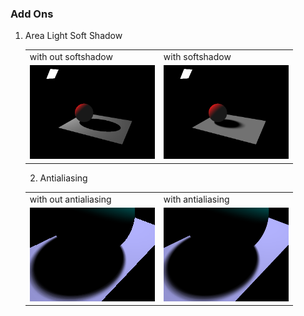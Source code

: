 ### Add Ons

1. Area Light Soft Shadow
    <table>
  <tr>
    <td>with out softshadow</td>
     <td>with softshadow</td>
  </tr>
  <tr>
    <td><img src="./add_on_scenes/softshadow-original.png" width=200 height=150></td>
    <td><img src="./add_on_scenes/softshadow-applied.png" width=200 height=150></td>
  </tr>
 </table>

2. Antialiasing

<table>
  <tr>
    <td>with out antialiasing</td>
     <td>with antialiasing</td>
  </tr>
  <tr>
    <td><img src="./add_on_scenes/antialiasing-original.png" width=200 height=150></td>
    <td><img src="./add_on_scenes/antialiasing-applied.png" width=200 height=150></td>
  </tr>
 </table>

